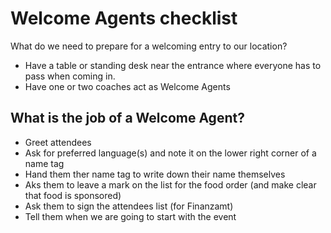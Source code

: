 # Welcome Agents checklist

What do we need to prepare for a welcoming entry to our location?

- Have a table or standing desk near the entrance where everyone has to pass when coming in.
- Have one or two coaches act as Welcome Agents

## What is the job of a Welcome Agent?
- Greet attendees
- Ask for preferred language(s) and note it on the lower right corner of a name tag
- Hand them ther name tag to write down their name themselves
- Aks them to leave a mark on the list for the food order (and make clear that food is sponsored)
- Ask them to sign the attendees list (for Finanzamt)
- Tell them when we are going to start with the event
